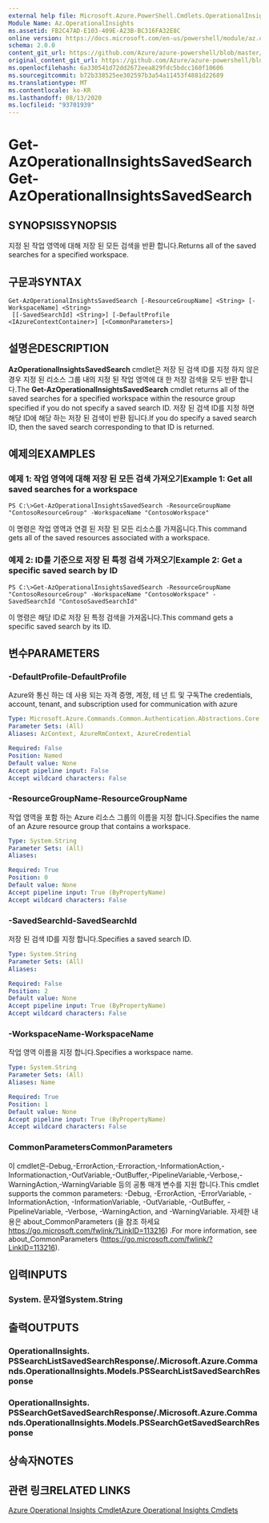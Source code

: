 ```yaml
---
external help file: Microsoft.Azure.PowerShell.Cmdlets.OperationalInsights.dll-Help.xml
Module Name: Az.OperationalInsights
ms.assetid: FB2C47AD-E103-409E-A23B-BC316FA32E8C
online version: https://docs.microsoft.com/en-us/powershell/module/az.operationalinsights/get-azoperationalinsightssavedsearch
schema: 2.0.0
content_git_url: https://github.com/Azure/azure-powershell/blob/master/src/OperationalInsights/OperationalInsights/help/Get-AzOperationalInsightsSavedSearch.md
original_content_git_url: https://github.com/Azure/azure-powershell/blob/master/src/OperationalInsights/OperationalInsights/help/Get-AzOperationalInsightsSavedSearch.md
ms.openlocfilehash: 6a330541d72dd2672eea829fdc5bdcc160f10606
ms.sourcegitcommit: b72b338525ee302597b3a54a11453f4881d22689
ms.translationtype: MT
ms.contentlocale: ko-KR
ms.lasthandoff: 08/13/2020
ms.locfileid: "93701939"
---
```

# <span data-ttu-id="dee63-101">Get-AzOperationalInsightsSavedSearch</span><span class="sxs-lookup"><span data-stu-id="dee63-101">Get-AzOperationalInsightsSavedSearch</span></span>

## <span data-ttu-id="dee63-102">SYNOPSIS</span><span class="sxs-lookup"><span data-stu-id="dee63-102">SYNOPSIS</span></span>
<span data-ttu-id="dee63-103">지정 된 작업 영역에 대해 저장 된 모든 검색을 반환 합니다.</span><span class="sxs-lookup"><span data-stu-id="dee63-103">Returns all of the saved searches for a specified workspace.</span></span>

## <span data-ttu-id="dee63-104">구문과</span><span class="sxs-lookup"><span data-stu-id="dee63-104">SYNTAX</span></span>

```
Get-AzOperationalInsightsSavedSearch [-ResourceGroupName] <String> [-WorkspaceName] <String>
 [[-SavedSearchId] <String>] [-DefaultProfile <IAzureContextContainer>] [<CommonParameters>]
```

## <span data-ttu-id="dee63-105">설명은</span><span class="sxs-lookup"><span data-stu-id="dee63-105">DESCRIPTION</span></span>
<span data-ttu-id="dee63-106">**AzOperationalInsightsSavedSearch** cmdlet은 저장 된 검색 ID를 지정 하지 않은 경우 지정 된 리소스 그룹 내의 지정 된 작업 영역에 대 한 저장 검색을 모두 반환 합니다.</span><span class="sxs-lookup"><span data-stu-id="dee63-106">The **Get-AzOperationalInsightsSavedSearch** cmdlet returns all of the saved searches for a specified workspace within the resource group specified if you do not specify a saved search ID.</span></span>
<span data-ttu-id="dee63-107">저장 된 검색 ID를 지정 하면 해당 ID에 해당 하는 저장 된 검색이 반환 됩니다.</span><span class="sxs-lookup"><span data-stu-id="dee63-107">If you do specify a saved search ID, then the saved search corresponding to that ID is returned.</span></span>

## <span data-ttu-id="dee63-108">예제의</span><span class="sxs-lookup"><span data-stu-id="dee63-108">EXAMPLES</span></span>

### <span data-ttu-id="dee63-109">예제 1: 작업 영역에 대해 저장 된 모든 검색 가져오기</span><span class="sxs-lookup"><span data-stu-id="dee63-109">Example 1: Get all saved searches for a workspace</span></span>
```
PS C:\>Get-AzOperationalInsightsSavedSearch -ResourceGroupName "ContosoResourceGroup" -WorkspaceName "ContosoWorkspace"
```

<span data-ttu-id="dee63-110">이 명령은 작업 영역과 연결 된 저장 된 모든 리소스를 가져옵니다.</span><span class="sxs-lookup"><span data-stu-id="dee63-110">This command gets all of the saved resources associated with a workspace.</span></span>

### <span data-ttu-id="dee63-111">예제 2: ID를 기준으로 저장 된 특정 검색 가져오기</span><span class="sxs-lookup"><span data-stu-id="dee63-111">Example 2: Get a specific saved search by ID</span></span>
```
PS C:\>Get-AzOperationalInsightsSavedSearch -ResourceGroupName "ContosoResourceGroup" -WorkspaceName "ContosoWorkspace" -SavedSearchId "ContosoSavedSearchId"
```

<span data-ttu-id="dee63-112">이 명령은 해당 ID로 저장 된 특정 검색을 가져옵니다.</span><span class="sxs-lookup"><span data-stu-id="dee63-112">This command gets a specific saved search by its ID.</span></span>

## <span data-ttu-id="dee63-113">변수</span><span class="sxs-lookup"><span data-stu-id="dee63-113">PARAMETERS</span></span>

### <span data-ttu-id="dee63-114">-DefaultProfile</span><span class="sxs-lookup"><span data-stu-id="dee63-114">-DefaultProfile</span></span>
<span data-ttu-id="dee63-115">Azure와 통신 하는 데 사용 되는 자격 증명, 계정, 테 넌 트 및 구독</span><span class="sxs-lookup"><span data-stu-id="dee63-115">The credentials, account, tenant, and subscription used for communication with azure</span></span>

```yaml
Type: Microsoft.Azure.Commands.Common.Authentication.Abstractions.Core.IAzureContextContainer
Parameter Sets: (All)
Aliases: AzContext, AzureRmContext, AzureCredential

Required: False
Position: Named
Default value: None
Accept pipeline input: False
Accept wildcard characters: False
```

### <span data-ttu-id="dee63-116">-ResourceGroupName</span><span class="sxs-lookup"><span data-stu-id="dee63-116">-ResourceGroupName</span></span>
<span data-ttu-id="dee63-117">작업 영역을 포함 하는 Azure 리소스 그룹의 이름을 지정 합니다.</span><span class="sxs-lookup"><span data-stu-id="dee63-117">Specifies the name of an Azure resource group that contains a workspace.</span></span>

```yaml
Type: System.String
Parameter Sets: (All)
Aliases:

Required: True
Position: 0
Default value: None
Accept pipeline input: True (ByPropertyName)
Accept wildcard characters: False
```

### <span data-ttu-id="dee63-118">-SavedSearchId</span><span class="sxs-lookup"><span data-stu-id="dee63-118">-SavedSearchId</span></span>
<span data-ttu-id="dee63-119">저장 된 검색 ID를 지정 합니다.</span><span class="sxs-lookup"><span data-stu-id="dee63-119">Specifies a saved search ID.</span></span>

```yaml
Type: System.String
Parameter Sets: (All)
Aliases:

Required: False
Position: 2
Default value: None
Accept pipeline input: True (ByPropertyName)
Accept wildcard characters: False
```

### <span data-ttu-id="dee63-120">-WorkspaceName</span><span class="sxs-lookup"><span data-stu-id="dee63-120">-WorkspaceName</span></span>
<span data-ttu-id="dee63-121">작업 영역 이름을 지정 합니다.</span><span class="sxs-lookup"><span data-stu-id="dee63-121">Specifies a workspace name.</span></span>

```yaml
Type: System.String
Parameter Sets: (All)
Aliases: Name

Required: True
Position: 1
Default value: None
Accept pipeline input: True (ByPropertyName)
Accept wildcard characters: False
```

### <span data-ttu-id="dee63-122">CommonParameters</span><span class="sxs-lookup"><span data-stu-id="dee63-122">CommonParameters</span></span>
<span data-ttu-id="dee63-123">이 cmdlet은-Debug,-ErrorAction,-Erroraction,-InformationAction,-Informationaction,-OutVariable,-OutBuffer,-PipelineVariable,-Verbose,-WarningAction,-WarningVariable 등의 공통 매개 변수를 지원 합니다.</span><span class="sxs-lookup"><span data-stu-id="dee63-123">This cmdlet supports the common parameters: -Debug, -ErrorAction, -ErrorVariable, -InformationAction, -InformationVariable, -OutVariable, -OutBuffer, -PipelineVariable, -Verbose, -WarningAction, and -WarningVariable.</span></span> <span data-ttu-id="dee63-124">자세한 내용은 about_CommonParameters (을 참조 하세요 https://go.microsoft.com/fwlink/?LinkID=113216) .</span><span class="sxs-lookup"><span data-stu-id="dee63-124">For more information, see about_CommonParameters (https://go.microsoft.com/fwlink/?LinkID=113216).</span></span>

## <span data-ttu-id="dee63-125">입력</span><span class="sxs-lookup"><span data-stu-id="dee63-125">INPUTS</span></span>

### <span data-ttu-id="dee63-126">System. 문자열</span><span class="sxs-lookup"><span data-stu-id="dee63-126">System.String</span></span>

## <span data-ttu-id="dee63-127">출력</span><span class="sxs-lookup"><span data-stu-id="dee63-127">OUTPUTS</span></span>

### <span data-ttu-id="dee63-128">OperationalInsights. PSSearchListSavedSearchResponse/.</span><span class="sxs-lookup"><span data-stu-id="dee63-128">Microsoft.Azure.Commands.OperationalInsights.Models.PSSearchListSavedSearchResponse</span></span>

### <span data-ttu-id="dee63-129">OperationalInsights. PSSearchGetSavedSearchResponse/.</span><span class="sxs-lookup"><span data-stu-id="dee63-129">Microsoft.Azure.Commands.OperationalInsights.Models.PSSearchGetSavedSearchResponse</span></span>

## <span data-ttu-id="dee63-130">상속자</span><span class="sxs-lookup"><span data-stu-id="dee63-130">NOTES</span></span>

## <span data-ttu-id="dee63-131">관련 링크</span><span class="sxs-lookup"><span data-stu-id="dee63-131">RELATED LINKS</span></span>

[<span data-ttu-id="dee63-132">Azure Operational Insights Cmdlet</span><span class="sxs-lookup"><span data-stu-id="dee63-132">Azure Operational Insights Cmdlets</span></span>](/powershell/module/az.operationalinsights)



